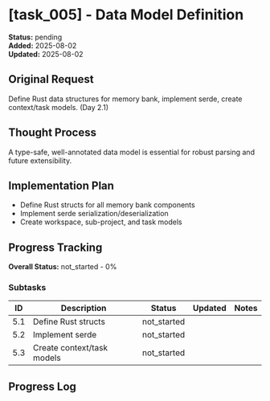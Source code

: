# [task_005] - Data Model Definition

**Status:** pending  
**Added:** 2025-08-02  
**Updated:** 2025-08-02

## Original Request
Define Rust data structures for memory bank, implement serde, create context/task models. (Day 2.1)

## Thought Process
A type-safe, well-annotated data model is essential for robust parsing and future extensibility.

## Implementation Plan
- Define Rust structs for all memory bank components
- Implement serde serialization/deserialization
- Create workspace, sub-project, and task models

## Progress Tracking

**Overall Status:** not_started - 0%

### Subtasks
| ID | Description | Status | Updated | Notes |
|----|-------------|--------|---------|-------|
| 5.1 | Define Rust structs | not_started |  |  |
| 5.2 | Implement serde | not_started |  |  |
| 5.3 | Create context/task models | not_started |  |  |

## Progress Log
